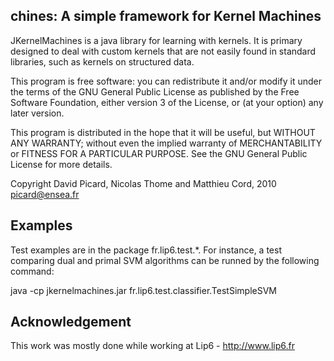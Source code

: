 chines: A simple framework for Kernel Machines
-------------------------------------------------------

JKernelMachines is a java library for learning with kernels. It is primary 
designed to deal with custom kernels that are not easily found in standard 
libraries, such as kernels on structured data.

This program is free software: you can redistribute it and/or modify
it under the terms of the GNU General Public License as published by
the Free Software Foundation, either version 3 of the License, or
(at your option) any later version.

This program is distributed in the hope that it will be useful,
but WITHOUT ANY WARRANTY; without even the implied warranty of
MERCHANTABILITY or FITNESS FOR A PARTICULAR PURPOSE.  See the
GNU General Public License for more details.


Copyright David Picard, Nicolas Thome and Matthieu Cord, 2010
picard@ensea.fr


Examples
--------

Test examples are in the package fr.lip6.test.*. For instance, a test comparing
dual and primal SVM algorithms can be runned by the following command:

java -cp jkernelmachines.jar fr.lip6.test.classifier.TestSimpleSVM

Acknowledgement
---------------

This work was mostly done while working at Lip6 - http://www.lip6.fr


